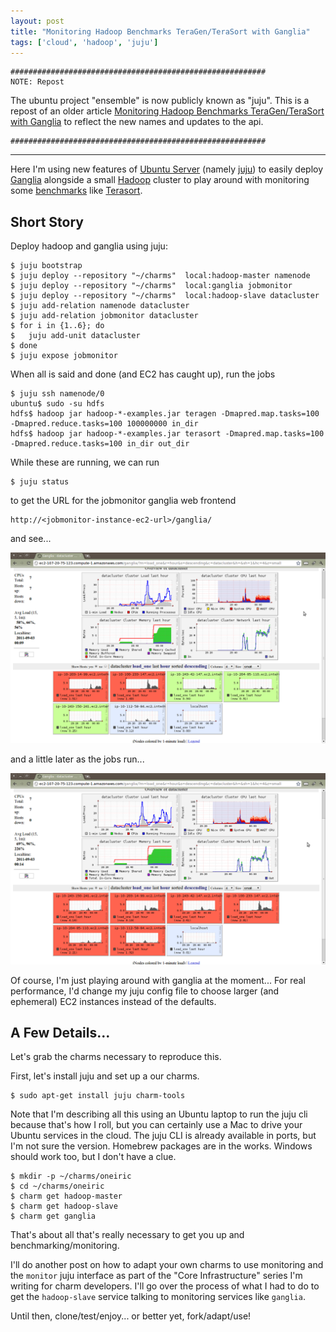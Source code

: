 ```yaml
---
layout: post
title: "Monitoring Hadoop Benchmarks TeraGen/TeraSort with Ganglia"
tags: ['cloud', 'hadoop', 'juju']
---
```


    #########################################################
    NOTE: Repost

The ubuntu project "ensemble" is now publicly known as "juju".
This is a repost of an older article [Monitoring Hadoop Benchmarks TeraGen/TeraSort with Ganglia](http://markmims.com/cloud/2011/09/03/terasort-ganglia.html) to reflect the new names and updates to the api.

    #########################################################

---

Here I'm using new features of
[Ubuntu Server](http://www.ubuntu.com/business/server/overview) 
(namely [juju](http://juju.ubuntu.com))
to easily deploy
[Ganglia](http://ganglia.sourceforge.net)
alongside
a small [Hadoop](http://hadoop.apache.org) cluster
to play around with monitoring some
[benchmarks](http://sortbenchmark.org/)
like
[Terasort](http://www.michael-noll.com/blog/2011/04/09/benchmarking-and-stress-testing-an-hadoop-cluster-with-terasort-testdfsio-nnbench-mrbench/).

## Short Story

Deploy hadoop and ganglia using juju:

    $ juju bootstrap
    $ juju deploy --repository "~/charms"  local:hadoop-master namenode
    $ juju deploy --repository "~/charms"  local:ganglia jobmonitor
    $ juju deploy --repository "~/charms"  local:hadoop-slave datacluster
    $ juju add-relation namenode datacluster
    $ juju add-relation jobmonitor datacluster
    $ for i in {1..6}; do
    $   juju add-unit datacluster
    $ done
    $ juju expose jobmonitor

When all is said and done (and EC2 has caught up),
run the jobs

    $ juju ssh namenode/0
    ubuntu$ sudo -su hdfs
    hdfs$ hadoop jar hadoop-*-examples.jar teragen -Dmapred.map.tasks=100 -Dmapred.reduce.tasks=100 100000000 in_dir
    hdfs$ hadoop jar hadoop-*-examples.jar terasort -Dmapred.map.tasks=100 -Dmapred.reduce.tasks=100 in_dir out_dir

While these are running, we can run

    $ juju status

to get the URL for the jobmonitor ganglia web frontend

    http://<jobmonitor-instance-ec2-url>/ganglia/

and see...

<a href="/images/terasort-ganglia-1.png">
<img src="/images/terasort-ganglia-1.png" width="720px" />
</a>

and a little later as the jobs run...

<a href="/images/terasort-ganglia-2.png">
<img src="/images/terasort-ganglia-2.png" width="720px" />
</a>

Of course, I'm just playing around with ganglia at the moment...
For real performance, I'd change my juju config file
to choose larger (and ephemeral) EC2 instances instead of
the defaults.


## A Few Details...

Let's grab the charms necessary to reproduce this.

First, let's install juju and set up a our charms.

    $ sudo apt-get install juju charm-tools

Note that I'm describing all this using an Ubuntu laptop to run
the juju cli because that's how I roll, but you can certainly
use a Mac to drive your Ubuntu services in the cloud.
The juju CLI is already available in ports, but I'm not sure
the version.  Homebrew packages are in the works.
Windows should work too, but I don't have a clue.

    $ mkdir -p ~/charms/oneiric
    $ cd ~/charms/oneiric
    $ charm get hadoop-master
    $ charm get hadoop-slave
    $ charm get ganglia

That's about all that's really necessary to get you up and
benchmarking/monitoring.

I'll do another post on how to adapt your own charms to use monitoring
and the `monitor` juju interface as part of the "Core Infrastructure"
series I'm writing for charm developers.  I'll go over the process of
what I had to do to get the `hadoop-slave` service talking to monitoring
services like `ganglia`.

Until then, clone/test/enjoy... or better yet, fork/adapt/use!

